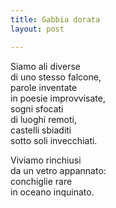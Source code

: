 ```yaml
---
title: Gabbia dorata
layout: post

---
```

Siamo ali diverse  
di uno stesso falcone,  
parole inventate  
in poesie improvvisate,  
sogni sfocati  
di luoghi remoti,  
castelli sbiaditi  
sotto soli invecchiati.  

Viviamo rinchiusi  
da un vetro appannato:  
conchiglie rare   
in oceano inquinato.   
